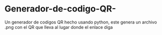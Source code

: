 # Generador-de-codigo-QR-
Un generador de codigos QR hecho usando python, este genera un archivo .png con el QR que lleva al lugar donde el enlace diga
